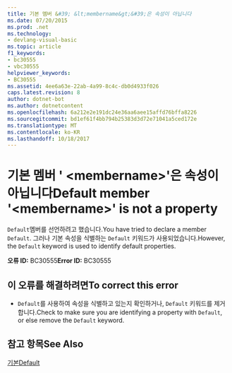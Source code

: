 ```yaml
---
title: 기본 멤버 &#39; &lt;membername&gt;&#39;은 속성이 아닙니다
ms.date: 07/20/2015
ms.prod: .net
ms.technology:
- devlang-visual-basic
ms.topic: article
f1_keywords:
- bc30555
- vbc30555
helpviewer_keywords:
- BC30555
ms.assetid: 4ee6a63e-22ab-4a99-8c4c-db0d4933f026
caps.latest.revision: 8
author: dotnet-bot
ms.author: dotnetcontent
ms.openlocfilehash: 6a212e2e191dc24e36aa6aee15affd76bffa8226
ms.sourcegitcommit: bd1ef61f4bb794b25383d3d72e71041a5ced172e
ms.translationtype: MT
ms.contentlocale: ko-KR
ms.lasthandoff: 10/18/2017
---
```

# <a name="default-member-39ltmembernamegt39-is-not-a-property"></a><span data-ttu-id="5a2a6-102">기본 멤버 &#39; &lt;membername&gt;&#39;은 속성이 아닙니다</span><span class="sxs-lookup"><span data-stu-id="5a2a6-102">Default member &#39;&lt;membername&gt;&#39; is not a property</span></span>
<span data-ttu-id="5a2a6-103">`Default`멤버를 선언하려고 했습니다.</span><span class="sxs-lookup"><span data-stu-id="5a2a6-103">You have tried to declare a member `Default`.</span></span> <span data-ttu-id="5a2a6-104">그러나 기본 속성을 식별하는 `Default` 키워드가 사용되었습니다.</span><span class="sxs-lookup"><span data-stu-id="5a2a6-104">However, the `Default` keyword is used to identify default properties.</span></span>  
  
 <span data-ttu-id="5a2a6-105">**오류 ID:** BC30555</span><span class="sxs-lookup"><span data-stu-id="5a2a6-105">**Error ID:** BC30555</span></span>  
  
## <a name="to-correct-this-error"></a><span data-ttu-id="5a2a6-106">이 오류를 해결하려면</span><span class="sxs-lookup"><span data-stu-id="5a2a6-106">To correct this error</span></span>  
  
-   <span data-ttu-id="5a2a6-107">`Default`를 사용하여 속성을 식별하고 있는지 확인하거나, `Default` 키워드를 제거합니다.</span><span class="sxs-lookup"><span data-stu-id="5a2a6-107">Check to make sure you are identifying a property with `Default`, or else remove the `Default` keyword.</span></span>  
  
## <a name="see-also"></a><span data-ttu-id="5a2a6-108">참고 항목</span><span class="sxs-lookup"><span data-stu-id="5a2a6-108">See Also</span></span>  
 [<span data-ttu-id="5a2a6-109">기본</span><span class="sxs-lookup"><span data-stu-id="5a2a6-109">Default</span></span>](../../visual-basic/language-reference/modifiers/default.md)
